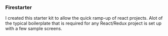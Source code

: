 ### Firestarter

I created this starter kit to allow the quick ramp-up of react projects. Alot of the typical boilerplate that is required for any React/Redux project is set up with a few sample screens.
